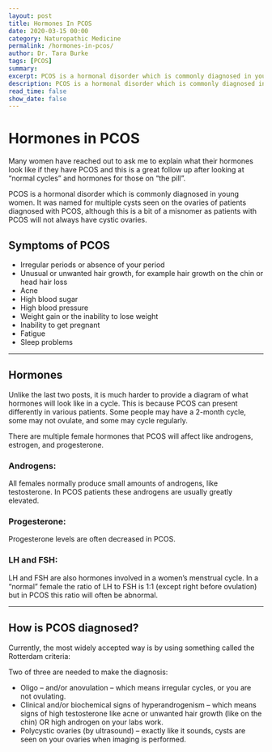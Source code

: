 ```yaml
---
layout: post
title: Hormones In PCOS
date: 2020-03-15 00:00
category: Naturopathic Medicine
permalink: /hormones-in-pcos/
author: Dr. Tara Burke
tags: [PCOS]
summary: 
excerpt: PCOS is a hormonal disorder which is commonly diagnosed in young women. It was named for multiple cysts seen on the ovaries of patients diagnosed with PCOS, although this is a bit of a misnomer as patients with PCOS will not always have cystic ovaries.
description: PCOS is a hormonal disorder which is commonly diagnosed in young women. It was named for multiple cysts seen on the ovaries of patients diagnosed with PCOS...
read_time: false
show_date: false
---
```


# Hormones in PCOS

Many women have reached out to ask me to explain what their hormones look like if they have PCOS and this is a great follow up after looking at “normal cycles” and hormones for those on “the pill”. 

PCOS is a hormonal disorder which is commonly diagnosed in young women. It was named for multiple cysts seen on the ovaries of patients diagnosed with PCOS, although this is a bit of a misnomer as patients with PCOS will not always have cystic ovaries.

## Symptoms of PCOS

* Irregular periods or absence of your period
* Unusual or unwanted hair growth, for example hair growth on the chin or head hair loss
* Acne
* High blood sugar
* High blood pressure
* Weight gain or the inability to lose weight
* Inability to get pregnant
* Fatigue
* Sleep problems

***

## Hormones

Unlike the last two posts, it is much harder to provide a diagram of what hormones will look like in a cycle. This is because PCOS can present differently in various patients. Some people may have a 2-month cycle, some may not ovulate, and some may cycle regularly.

There are multiple female hormones that PCOS will affect like androgens, estrogen, and progesterone. 
### Androgens:

All females normally produce small amounts of androgens, like testosterone. In PCOS patients these androgens are usually greatly elevated. 

### Progesterone:

Progesterone levels are often decreased in PCOS. 

### LH and FSH:

LH and FSH are also hormones involved in a women’s menstrual cycle. In a “normal” female the ratio of LH to FSH is 1:1 (except right before ovulation) but in PCOS this ratio will often be abnormal. 

***

## How is PCOS diagnosed?

Currently, the most widely accepted way is by using something called the Rotterdam criteria:

Two of three are needed to make the diagnosis: 

* Oligo – and/or anovulation – which means irregular cycles, or you are not ovulating.
* Clinical and/or biochemical signs of hyperandrogenism – which means signs of high testosterone like acne or unwanted hair growth (like on the chin) OR high androgen on your labs work. 
* Polycystic ovaries (by ultrasound) – exactly like it sounds, cysts are seen on your ovaries when imaging is performed.  
